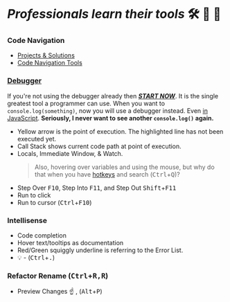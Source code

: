 # _Professionals learn their tools_ :hammer_and_wrench: :crystal_ball: :speech_balloon:
### Code Navigation
- [Projects & Solutions](https://docs.microsoft.com/en-us/visualstudio/ide/creating-solutions-and-projects)
- [Code Navigation Tools](https://docs.microsoft.com/en-us/visualstudio/ide/navigating-code)

### [Debugger](https://docs.microsoft.com/en-us/visualstudio/debugger/debugger-feature-tour)
If you're not using the debugger already then [**_START NOW_**](https://docs.microsoft.com/en-us/visualstudio/debugger/index?view=vs-2019s). It is the single greatest tool a programmer can use. When you want to `console.log(something)`, now you will use a debugger instead. Even [in JavaScript](https://stackoverflow.com/a/66431). **Seriously, I never want to see another `console.log()` again.**
- Yellow arrow is the point of execution. The highlighted line has not been executed yet.
- Call Stack shows current code path at point of execution.
- Locals, Immediate Window, & Watch.
	> Also, hovering over variables and using the mouse, but why do that when you have [hotkeys](http://visualstudioshortcuts.com/2017/) and search (<kbd>Ctrl</kbd>+<kbd>Q</kbd>)?
- Step Over <kbd>F10</kbd>, Step Into <kbd>F11</kbd>, and Step Out <kbd>Shift</kbd>+<kbd>F11</kbd>
- Run to click
- Run to cursor (<kbd>Ctrl</kbd>+<kbd>F10</kbd>)

### Intellisense
- Code completion
- Hover text/tooltips as documentation
- Red/Green squiggly underline is referring to the Error List.
- :bulb: - (<kbd>Ctrl</kbd>+<kbd>.</kbd>)

### Refactor Rename (<kbd>Ctrl</kbd>+<kbd>R,R</kbd>)
- Preview Changes :point_up: , (<kbd>Alt</kbd>+<kbd>P</kbd>)
